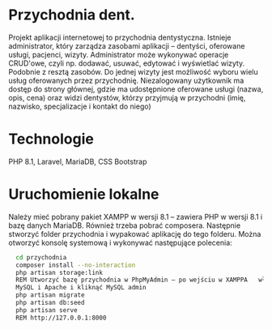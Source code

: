 #  Przychodnia dent.

Projekt aplikacji internetowej to przychodnia dentystyczna. Istnieje administrator, który zarządza
zasobami aplikacji – dentyści, oferowane usługi, pacjenci, wizyty. Administrator może wykonywać
operacje CRUD'owe, czyli np. dodawać, usuwać, edytować i wyświetlać wizyty. Podobnie z resztą
zasobów. Do jednej wizyty jest możliwość wyboru
wielu usług oferowanych przez przychodnię. Niezalogowany użytkownik ma dostęp do strony
głównej, gdzie ma udostępnione oferowane usługi (nazwa, opis, cena) oraz widzi dentystów,
którzy przyjmują w przychodni (imię, nazwisko, specjalizacje i kontakt do niego)

# Technologie

PHP 8.1, Laravel, MariaDB, CSS Bootstrap

# Uruchomienie lokalne

Należy mieć pobrany pakiet XAMPP w wersji 8.1 – zawiera PHP w wersji 8.1 i bazę danych MariaDB.
Również trzeba pobrać composera.
Następnie stworzyć folder przychodnia i wypakować aplikację do tego folderu. Można otworzyć
konsolę systemową i wykonywać następujące polecenia:

```bash
  cd przychodnia
  composer install --no-interaction
  php artisan storage:link
  REM Utworzyć bazę przychodnia w PhpMyAdmin – po wejściu w XAMPPA   włączyć  usługi
  MySQL i Apache i kliknąć MySQL admin
  php artisan migrate
  php artisan db:seed
  php artisan serve
  REM http://127.0.0.1:8000
```
